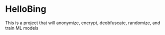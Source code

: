 # HelloBing

This is a project that will anonymize, encrypt, deobfuscate, randomize, and train ML models
